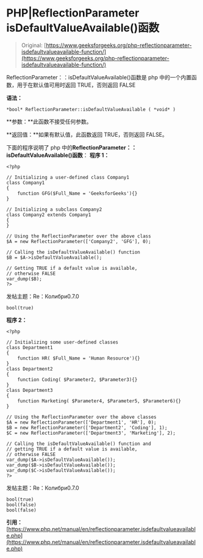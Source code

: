 # PHP|ReflectionParameter isDefaultValueAvailable()函数

> Original: [https://www.geeksforgeeks.org/php-reflectionparameter-isdefaultvalueavailable-function/](https://www.geeksforgeeks.org/php-reflectionparameter-isdefaultvalueavailable-function/)

ReflectionParameter：：isDefaultValueAvailable()函数是 php 中的一个内置函数，用于在默认值可用时返回 TRUE，否则返回 FALSE

**语法：**

```
*bool* ReflectionParameter::isDefaultValueAvailable ( *void* )
```

**参数：**此函数不接受任何参数。

**返回值：**如果有默认值，此函数返回 TRUE，否则返回 FALSE。

下面的程序说明了 php 中的**ReflectionParameter：：isDefaultValueAvailable()函数**：
**程序 1：**

```
<?php

// Initializing a user-defined class Company1
class Company1
{
    function GFG($Full_Name = 'GeeksforGeeks'){}
}

// Initializing a subclass Company2
class Company2 extends Company1
{
}

// Using the ReflectionParameter over the above class
$A = new ReflectionParameter(['Company2', 'GFG'], 0); 

// Calling the isDefaultValueAvailable() function
$B = $A->isDefaultValueAvailable();

// Getting TRUE if a default value is available,
// otherwise FALSE
var_dump($B);
?>
```

发帖主题：Re：Колибри0.7.0

```
bool(true)

```

**程序 2：**

```
<?php

// Initializing some user-defined classes
class Department1
{
    function HR( $Full_Name = 'Human Resource'){}
}
class Department2
{
    function Coding( $Parameter2, $Parameter3){}
}
class Department3
{
    function Marketing( $Parameter4, $Parameter5, $Parameter6){}
}

// Using the ReflectionParameter over the above classes
$A = new ReflectionParameter(['Department1', 'HR'], 0);
$B = new ReflectionParameter(['Department2', 'Coding'], 1);
$C = new ReflectionParameter(['Department3', 'Marketing'], 2);

// Calling the isDefaultValueAvailable() function and 
// getting TRUE if a default value is available, 
// otherwise FALSE
var_dump($A->isDefaultValueAvailable());
var_dump($B->isDefaultValueAvailable());
var_dump($C->isDefaultValueAvailable());
?>
```

发帖主题：Re：Колибри0.7.0

```
bool(true)
bool(false)
bool(false)

```

**引用：**[https://www.php.net/manual/en/reflectionparameter.isdefaultvalueavailable.php](https://www.php.net/manual/en/reflectionparameter.isdefaultvalueavailable.php)